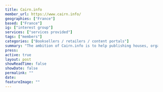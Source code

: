 ```yaml
---
title: Cairn.info 
member_url: https://www.cairn.info/
geographies: ["France"]
based: ["France"]
ig: ["interest group"] 
services: ["services provided"] 
tags: ["members"]
categories: ["Booksellers / retailers / content portals"]
summary: "The ambition of Cairn.info is to help publishing houses, organizations or associations in charge of French-speaking humanities publications to manage the coexistence of paper and digital formats."
press:
active: true
layout: post
showReadTime: false
showDate: false
permalink: ""
date: 
featureImage: ""
---
```

